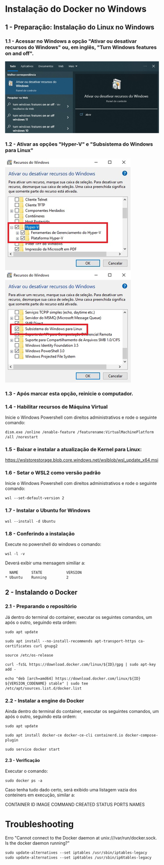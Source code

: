 # Instalação do Docker no Windows

## 1 - Preparação: Instalação do Linux no Windows

### 1.1 - Acessar no Windows a opção "Ativar ou desativar recursos do Windows" ou, em inglês, "Turn Windows features on and off".
![](./images/install-01.jpg)

### 1.2 - Ativar as opções "Hyper-V" e "Subsistema do Windows para Linux"
![](./images/hyperv.jpg)\
![](./images/install-02.jpg)

### 1.3 - Após marcar esta opção, reinicie o computador.

### 1.4 - Habilitar recursos de Máquina Virtual

Inicie o Windows Powershell com direitos administrativos e rode o seguinte comando:
```
dism.exe /online /enable-feature /featurename:VirtualMachinePlatform /all /norestart
```

### 1.5 - Baixar e instalar a atualização de Kernel para Linux:

https://wslstorestorage.blob.core.windows.net/wslblob/wsl_update_x64.msi

### 1.6 - Setar o WSL2 como versão padrão

Inicie o Windows Powershell com direitos administrativos e rode o seguinte comando:
```
wsl --set-default-version 2
```

### 1.7 - Instalar o Ubuntu for Windows
```
wsl --install -d Ubuntu
```

### 1.8 - Conferindo a instalação

Execute no powershell do windows o comando:
```
wsl -l -v
```

Deverá exibir uma mensagem similiar a:

```
  NAME      STATE           VERSION
* Ubuntu    Running         2
```

## 2 - Instalando o Docker

### 2.1 - Preparando o repositório

Já dentro do terminal do container, executar os seguintes comandos, um após o outro, seguindo esta ordem:
```
sudo apt update
```
```
sudo apt install --no-install-recommends apt-transport-https ca-certificates curl gnupg2
```
```
source /etc/os-release
```
```
curl -fsSL https://download.docker.com/linux/${ID}/gpg | sudo apt-key add -
```
```
echo "deb [arch=amd64] https://download.docker.com/linux/${ID} ${VERSION_CODENAME} stable" | sudo tee /etc/apt/sources.list.d/docker.list
```


### 2.2 - Instalar a engine do Docker

Ainda dentro do terminal do container, executar os seguintes comandos, um após o outro, seguindo esta ordem:

```
sudo apt update
```
```
sudo apt install docker-ce docker-ce-cli containerd.io docker-compose-plugin
```
```
sudo service docker start
```

#### 2.3 - Verificação

Executar o comando:
```
sudo docker ps -a
```

Caso tenha tudo dado certo, será exibido uma listagem vazia dos conteiners em execução, similar a:

CONTAINER ID   IMAGE     COMMAND   CREATED   STATUS    PORTS     NAMES

# Troubleshooting

Erro "Cannot connect to the Docker daemon at unix:///var/run/docker.sock. Is the docker daemon running?"

```
sudo update-alternatives --set iptables /usr/sbin/iptables-legacy
sudo update-alternatives --set ip6tables /usr/sbin/ip6tables-legacy
```
